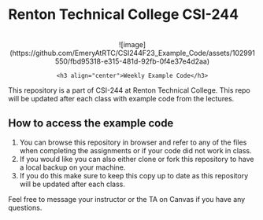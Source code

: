 # Renton Technical College CSI-244
<br />
<div align="center">  
    ![image](https://github.com/EmeryAtRTC/CSI244F23_Example_Code/assets/102991550/fbd95318-e315-481d-92fb-0f4e37e4d2aa)

    <h3 align="center">Weekly Example Code</h3>
</div>

This repository is a part of CSI-244 at Renton Technical College. This repo will be updated after each class with example code from the lectures.

## How to access the example code

1. You can browse this repository in browser and refer to any of the files when completing the assignments or if your code did not work in class.
2. If you would like you can also either clone or fork this repository to have a local backup on your machine.
3. If you do this make sure to keep this copy up to date as this repository will be updated after each class.

Feel free to message your instructor or the TA on Canvas if you have any questions.

